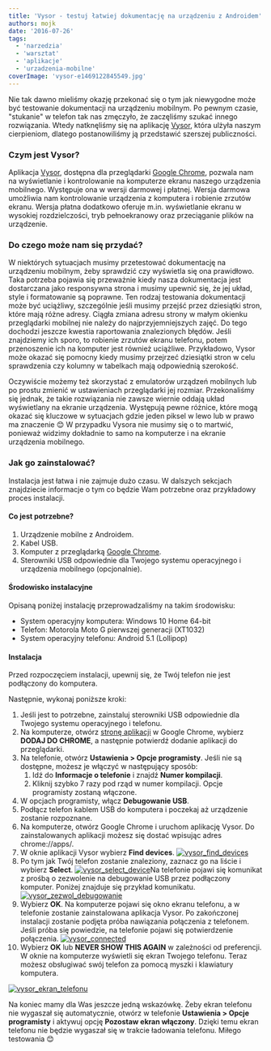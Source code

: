 ```yaml
---
title: 'Vysor - testuj łatwiej dokumentację na urządzeniu z Androidem'
authors: mojk
date: '2016-07-26'
tags:
  - 'narzedzia'
  - 'warsztat'
  - 'aplikacje'
  - 'urzadzenia-mobilne'
coverImage: 'vysor-e1469122845549.jpg'
---
```


Nie tak dawno mieliśmy okazję przekonać się o tym jak niewygodne może być
testowanie dokumentacji na urządzeniu mobilnym. Po pewnym czasie, "stukanie" w
telefon tak nas zmęczyło, że zaczęliśmy szukać innego rozwiązania. Wtedy
natknęliśmy się na aplikację [Vysor](http://vysor.io/), która ulżyła naszym
cierpieniom, dlatego postanowiliśmy ją przedstawić szerszej publiczności.

<!--truncate-->

### Czym jest Vysor?

Aplikacja [Vysor](http://vysor.io/), dostępna dla przeglądarki
[Google Chrome](https://www.google.com/chrome/), pozwala nam na wyświetlanie i
kontrolowanie na komputerze ekranu naszego urządzenia mobilnego. Występuje ona w
wersji darmowej i płatnej. Wersja darmowa umożliwia nam kontrolowanie urządzenia
z komputera i robienie zrzutów ekranu. Wersja płatna dodatkowo oferuje m.in.
wyświetlanie ekranu w wysokiej rozdzielczości, tryb pełnoekranowy oraz
przeciąganie plików na urządzenie.

### Do czego może nam się przydać?

W niektórych sytuacjach musimy przetestować dokumentację na urządzeniu mobilnym,
żeby sprawdzić czy wyświetla się ona prawidłowo. Taka potrzeba pojawia się
przeważnie kiedy nasza dokumentacja jest dostarczana jako responsywna strona i
musimy upewnić się, że jej układ, style i formatowanie są poprawne. Ten rodzaj
testowania dokumentacji może być uciążliwy, szczególnie jeśli musimy przejść
przez dziesiątki stron, które mają różne adresy. Ciągła zmiana adresu strony w
małym okienku przeglądarki mobilnej nie należy do najprzyjemniejszych zajęć. Do
tego dochodzi jeszcze kwestia raportowania znalezionych błędów. Jeśli znajdziemy
ich sporo, to robienie zrzutów ekranu telefonu, potem przenoszenie ich na
komputer jest również uciążliwe. Przykładowo, Vysor może okazać się pomocny
kiedy musimy przejrzeć dziesiątki stron w celu sprawdzenia czy kolumny w
tabelkach mają odpowiednią szerokość.

Oczywiście możemy też skorzystać z emulatorów urządzeń mobilnych lub po prostu
zmienić w ustawieniach przeglądarki jej rozmiar. Przekonaliśmy się jednak, że
takie rozwiązania nie zawsze wiernie oddają układ wyświetlany na ekranie
urządzenia. Występują pewne różnice, które mogą okazać się kluczowe w sytuacjach
gdzie jeden piksel w lewo lub w prawo ma znaczenie 😊 W przypadku Vysora nie
musimy się o to martwić, ponieważ widzimy dokładnie to samo na komputerze i na
ekranie urządzenia mobilnego.

### Jak go zainstalować?

Instalacja jest łatwa i nie zajmuje dużo czasu. W dalszych sekcjach znajdziecie
informacje o tym co będzie Wam potrzebne oraz przykładowy proces instalacji.

#### Co jest potrzebne?

1. Urządzenie mobilne z Androidem.
2. Kabel USB.
3. Komputer z przeglądarką [Google Chrome](https://www.google.com/chrome/).
4. Sterowniki USB odpowiednie dla Twojego systemu operacyjnego i urządzenia
   mobilnego (opcjonalnie).

#### Środowisko instalacyjne

Opisaną poniżej instalację przeprowadzaliśmy na takim środowisku:

- System operacyjny komputera: Windows 10 Home 64-bit
- Telefon: Motorola Moto G pierwszej generacji (XT1032)
- System operacyjny telefonu: Android 5.1 (Lollipop)

#### Instalacja

Przed rozpoczęciem instalacji, upewnij się, że Twój telefon nie jest podłączony
do komputera.

Następnie, wykonaj poniższe kroki:

1. Jeśli jest to potrzebne, zainstaluj sterowniki USB odpowiednie dla Twojego
   systemu operacyjnego i telefonu.
2. Na komputerze, otwórz
   [stronę aplikacji](https://chrome.google.com/webstore/detail/vysor/gidgenkbbabolejbgbpnhbimgjbffefm)
   w Google Chrome, wybierz **DODAJ DO CHROME**, a następnie potwierdź dodanie
   aplikacji do przeglądarki.
3. Na telefonie, otwórz **Ustawienia > Opcje programisty**. Jeśli nie są
   dostępne, możesz je włączyć w następujący sposób:
   1. Idź do **Informacje o telefonie** i znajdź **Numer kompilacji**.
   2. Kliknij szybko 7 razy pod rząd w numer kompilacji. Opcje programisty
      zostaną włączone.
4. W opcjach programisty, włącz **Debugowanie USB**.
5. Podłącz telefon kablem USB do komputera i poczekaj aż urządzenie zostanie
   rozpoznane.
6. Na komputerze, otwórz Google Chrome i uruchom aplikację Vysor. Do
   zainstalowanych aplikacji możesz się dostać wpisując adres chrome://apps/.
7. W oknie aplikacji Vysor wybierz **Find devices**.
   [![vysor_find_devices](images/vysor_find_devices.png)](http://techwriter.pl/wp-content/uploads/2016/07/vysor_find_devices.png)
8. Po tym jak Twój telefon zostanie znaleziony, zaznacz go na liście i wybierz
   **Select**.
   [![vysor_select_device](images/vysor_select_device.png)](http://techwriter.pl/wp-content/uploads/2016/07/vysor_select_device.png)Na
   telefonie pojawi się komunikat z prośbą o zezwolenie na debugowanie USB przez
   podłączony komputer. Poniżej znajduje się przykład komunikatu.
   [![vysor_zezwol_debugowanie](images/vysor_zezwol_debugowanie.png)](http://techwriter.pl/wp-content/uploads/2016/07/vysor_zezwol_debugowanie.png)
9. Wybierz **OK**. Na komputerze pojawi się okno ekranu telefonu, a w telefonie
   zostanie zainstalowana aplikacja Vysor. Po zakończonej instalacji zostanie
   podjęta próba nawiązania połączenia z telefonem. Jeśli próba się powiedzie,
   na telefonie pojawi się potwierdzenie połączenia.
   [![vysor_connected](images/vysor_connected.png)](http://techwriter.pl/wp-content/uploads/2016/07/vysor_connected.png)
10. Wybierz **OK** lub **NEVER SHOW THIS AGAIN** w zależności od preferencji. W
    oknie na komputerze wyświetli się ekran Twojego telefonu. Teraz możesz
    obsługiwać swój telefon za pomocą myszki i klawiatury komputera.

[![vysor_ekran_telefonu](images/vysor_ekran_telefonu.png)](http://techwriter.pl/wp-content/uploads/2016/07/vysor_ekran_telefonu.png)

Na koniec mamy dla Was jeszcze jedną wskazówkę. Żeby ekran telefonu nie wygaszał
się automatycznie, otwórz w telefonie **Ustawienia > Opcje programisty** i
aktywuj opcję **Pozostaw ekran włączony**. Dzięki temu ekran telefonu nie będzie
wygaszał się w trakcie ładowania telefonu. Miłego testowania 😊
